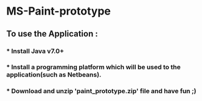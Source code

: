 # MS-Paint-prototype
## To use the Application :
### * Install Java v7.0+
### * Install a programming platform which will be used to the application(such as Netbeans).
### * Download and unzip 'paint_prototype.zip' file and have fun ;) 
